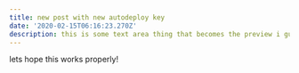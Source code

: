 ```yaml
---
title: new post with new autodeploy key
date: '2020-02-15T06:16:23.270Z'
description: this is some text area thing that becomes the preview i guess?
---
```

lets hope this works properly!